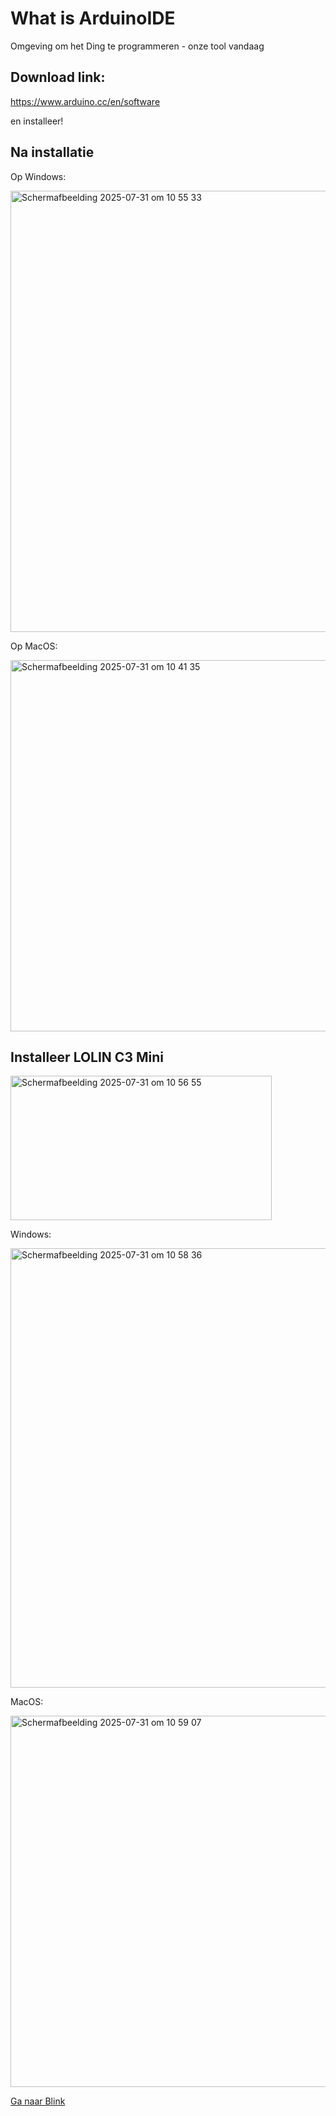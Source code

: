 # What is ArduinoIDE

Omgeving om het Ding te programmeren - onze tool vandaag

## Download link:
https://www.arduino.cc/en/software

en installeer!

## Na installatie

Op Windows:

<img width="924" height="706" alt="Scherm­afbeelding 2025-07-31 om 10 55 33" src="https://github.com/user-attachments/assets/161c5c92-fe03-46ea-a43b-34dc7c18baf0" />

Op MacOS:

<img width="826" height="594" alt="Scherm­afbeelding 2025-07-31 om 10 41 35" src="https://github.com/user-attachments/assets/84de77a5-bac4-4c51-a94f-fc8d51b5b09c" />

## Installeer LOLIN C3 Mini

<img width="418" height="231" alt="Scherm­afbeelding 2025-07-31 om 10 56 55" src="https://github.com/user-attachments/assets/88e77c53-2a36-423c-9256-df0698e52c2c" />

Windows:

<img width="927" height="703" alt="Scherm­afbeelding 2025-07-31 om 10 58 36" src="https://github.com/user-attachments/assets/85765ea1-d963-4b27-87b6-a32db55a4e6d" />

MacOS:

<img width="828" height="594" alt="Scherm­afbeelding 2025-07-31 om 10 59 07" src="https://github.com/user-attachments/assets/d1db17cd-aa2a-4492-ae0b-27693bdfa13e" />


[Ga naar Blink](Blink.md)
